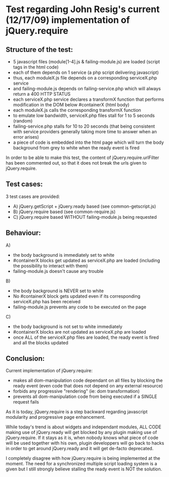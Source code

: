 Test regarding John Resig's current (12/17/09) implementation of jQuery.require
================================

Structure of the test:
-----------------------
* 5 javascript files (module[1-4].js & failing-module.js) are loaded (script tags in the html code)
* each of them depends on 1 service (a php script delivering javascript)
* thus, each moduleX.js file depends on a corresponding serviceX.php service
* and failing-module.js depends on failing-service.php which will always return a 400 HTTP STATUS
* each serviceX.php service declares a transformX function that performs modification in the DOM below #containerX (html body)
* each moduleX.js calls the corresponding transformX function
* to emulate low bandwidth, serviceX.php files stall for 1 to 5 seconds (random)
* failing-service.php stalls for 10 to 20 seconds (that being consistent with service providers generally taking more time to answer when an error arises)
* a piece of code is embedded into the html page which will turn the body background from grey to white when the ready event is fired

In order to be able to make this test, the content of jQuery.require.urlFilter has been commented out, so that it does not break the urls given to jQuery.require.

Test cases:
------------
3 test cases are provided:

* A) jQuery.getScript + jQuery.ready based (see common-getscript.js)
* B) jQuery.require based (see common-require.js)
* C) jQuery.require based WITHOUT failing-module.js being requested

Behaviour:
-----------
A)

* the body background is immediately set to white
* #containerX blocks get updated as serviceX.php are loaded (including the possibility to interact with them)
* failing-module.js doesn't cause any trouble

B)

* the body background is NEVER set to white
* No #containerX block gets updated even if its corresponding serviceX.php has been received
* failing-module.js prevents any code to be executed on the page

C)

* the body background is not set to white immediately
* #containerX blocks are not updated as serviceX.php are loaded
* once ALL of the serviceX.php files are loaded, the ready event is fired and all the blocks updated

Conclusion:
------------
Current implementation of jQuery.require:
* makes all dom-manipulation code dependant on all files by blocking the ready event (even code that does not depend on any external resource)
* forbids any progressive "rendering" (ie: dom transformation)
* prevents all dom-manipulation code from being executed if a SINGLE request fails

As it is today, jQuery.require is a step backward regarding javascript modularity and progressive page enhancement.

While today's trend is about widgets and independant modules, ALL CODE making use of jQuery.ready will get blocked by any plugin making use of jQuery.require.
If it stays as it is, when nobody knows what piece of code will be used together with his own, plugin developpers will go back to hacks in order to get around jQuery.ready
and it will get de-facto deprecated.

I completely disagree with how jQuery.require is being implemented at the moment.
The need for a synchronized multiple script loading system is a given but I still strongly believe stalling the ready event is NOT the solution.